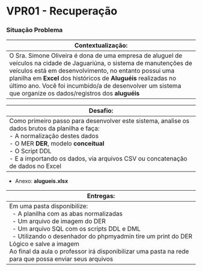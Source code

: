 # VPR01 - Recuperação
### Situação Problema
|Contextualização:|
|-|
|O Sra. Simone Oliveira é dona de uma empresa de aluguel de veículos na cidade de Jaguariúna, o sistema de manutenções de veículos está em desenvolvimento, no entanto possui uma planilha em **Excel** dos históricos de **Aluguéis** realizadas no último ano. Você foi incumbido/a de desenvolver um sistema que organize os dados/registros dos **aluguéis**|

|Desafio:|
|-|
|Como primeiro passo para desenvolver este sistema, analise os dados brutos da planilha e faça:<br>- A normalização destes dados<br>- O MER **DER**, modelo **conceitual**<br>- O Script DDL<br>- E a importando os dados, via arquivos CSV ou concatenação de dados no Excel|

- Anexo: **alugueis.xlsx**

|Entregas:|
|-|
|Em uma pasta disponibilize:<br>&ensp;- A planilha com as abas normalizadas<br>&ensp;- Um arquivo de imagem do DER<br>&ensp;- Um arquivo SQL com os scripts DDL e DML<br>&ensp;- Utilizando o desenhador do phpmyadmin tire um print do DER Lógico e salve a imagem<br> Ao final da aula o professor irá disponibilizar uma pasta na rede para que possa enviar seus arquivos|
